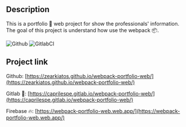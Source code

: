 ## Description
This is a portfolio 💼 web project for show the professionals' information. The goal of this project is understand how use the webpack 📦.

![Github](https://github.com/zearkiatos/webpack-portfolio-web/actions/workflows/action.yml/badge.svg)
![GitlabCI](https://gitlab.com/caprilespe/webpack-portfolio-web/badges/develop/pipeline.svg)

## Project link

Github: [https://zearkiatos.github.io/webpack-portfolio-web/](https://zearkiatos.github.io/webpack-portfolio-web/)

Gitlab 🦊: [https://caprilespe.gitlab.io/webpack-portfolio-web/](https://caprilespe.gitlab.io/webpack-portfolio-web/)

Firebase 🔥: [https://webpack-portfolio-web.web.app/](https://webpack-portfolio-web.web.app/)
